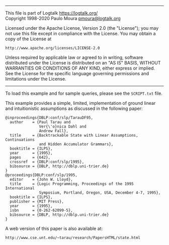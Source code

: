 ________________________________________________________________________

This file is part of Logtalk <https://logtalk.org/>  
Copyright 1998-2020 Paulo Moura <pmoura@logtalk.org>

Licensed under the Apache License, Version 2.0 (the "License");
you may not use this file except in compliance with the License.
You may obtain a copy of the License at

    http://www.apache.org/licenses/LICENSE-2.0

Unless required by applicable law or agreed to in writing, software
distributed under the License is distributed on an "AS IS" BASIS,
WITHOUT WARRANTIES OR CONDITIONS OF ANY KIND, either express or implied.
See the License for the specific language governing permissions and
limitations under the License.
________________________________________________________________________


To load this example and for sample queries, please see the `SCRIPT.txt`
file.

This example provides a simple, limited, implementation of ground linear
and intuitionistic assumptions as discussed in the following paper:

	@inproceedings{DBLP:conf/slp/TarauDF95,
	  author    = {Paul Tarau and
	               Ver{\'o}nica Dahl and
	               Andrew Fall},
	  title     = {Backtrackable State with Linear Assumptions, Continuations
	               and Hidden Accumulator Grammars},
	  booktitle = {ILPS},
	  year      = {1995},
	  pages     = {642},
	  crossref  = {DBLP:conf/slp/1995},
	  bibsource = {DBLP, http://dblp.uni-trier.de}
	}
	@proceedings{DBLP:conf/slp/1995,
	  editor    = {John W. Lloyd},
	  title     = {Logic Programming, Proceedings of the 1995 International
	               Symposium, Portland, Oregon, USA, December 4-7, 1995},
	  booktitle = {ILPS},
	  publisher = {MIT Press},
	  year      = {1995},
	  isbn      = {0-262-62099-5},
	  bibsource = {DBLP, http://dblp.uni-trier.de}
	}

A web version of this paper is also available at:

	http://www.cse.unt.edu/~tarau/research/PapersHTML/state.html
